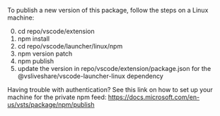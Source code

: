 To publish a new version of this package, follow the steps on a Linux machine:

0. cd repo/vscode/extension
1. npm install
3. cd repo/vscode/launcher/linux/npm
5. npm version patch
6. npm publish
7. update the version in repo/vscode/extension/package.json for the @vsliveshare/vscode-launcher-linux dependency

Having trouble with authentication? See this link on how to set up your machine for the private npm feed: https://docs.microsoft.com/en-us/vsts/package/npm/publish
